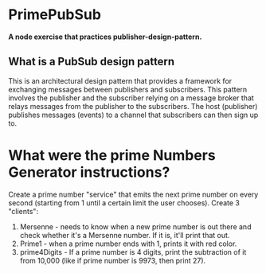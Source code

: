 # PrimePubSub
**A node exercise that practices publisher-design-pattern.**

## What is a PubSub design pattern
This is an architectural design pattern that provides a framework for exchanging messages between publishers and subscribers.
This pattern involves the publisher and the subscriber relying on a message broker that relays messages from the publisher to the subscribers. The host (publisher) publishes messages (events) to a channel that subscribers can then sign up to.

# What were the prime Numbers Generator instructions?

Create a prime number "service" that emits the next prime number on every second (starting from 1 until a certain limit the user chooses).
Create 3 "clients":

 1. Mersenne - needs to know when a new prime number is out there and check whether it's a Mersenne number. If it is, it'll print that out.
 2. Prime1 - when a prime number ends with 1, prints it with red color.
 3. prime4Digits - If a prime number is 4 digits, print the subtraction of it from 10,000 (like if prime number is 9973, then print 27).
